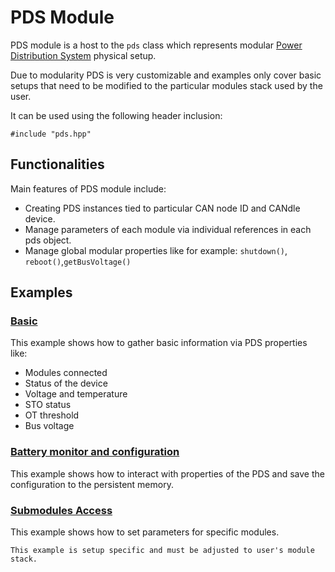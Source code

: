 # PDS Module

PDS module is a host to the ``pds`` class which represents modular [Power Distribution System](pds) physical setup.

Due to modularity PDS is very customizable and examples only cover basic setups that need to be modified to the particular modules stack used by the user.

It can be used using the following header inclusion:
```
#include "pds.hpp"
```

## Functionalities
Main features of PDS module include:

- Creating PDS instances tied to particular CAN node ID and CANdle device.
- Manage parameters of each module via individual references in each pds object.
- Manage global modular properties like for example: ``shutdown()``, ``reboot()``,``getBusVoltage()``

## Examples

### [Basic](https://github.com/mabrobotics/CANdle-SDK/blob/devel/examples/cpp/pds_example_basic.cpp)

This example shows how to gather basic information via PDS properties like:

- Modules connected
- Status of the device
- Voltage and temperature
- STO status
- OT threshold
- Bus voltage

### [Battery monitor and configuration](https://github.com/mabrobotics/CANdle-SDK/blob/devel/examples/cpp/pds_example_battery_monitor_and_config_save.cpp)

This example shows how to interact with properties of the PDS and save the configuration to the persistent memory.

### [Submodules Access](https://github.com/mabrobotics/CANdle-SDK/blob/devel/examples/cpp/pds_example_submodules.cpp)

This example shows how to set parameters for specific modules. 

```{note}
This example is setup specific and must be adjusted to user's module stack.
```